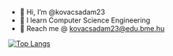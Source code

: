 - 👋 Hi, I’m @kovacsadam23
- 🌱 I learn Computer Science Engineering
- 📧 Reach me @ kovacsadam23@edu.bme.hu

[![Top Langs](https://github-readme-stats.vercel.app/api/top-langs/?username=kovacsadam23&layout=compact)](https://github.com/anuraghazra/github-readme-stats)
